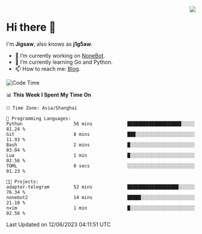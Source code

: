 <a href="#">
  <img align="right" src="https://github-readme-stats.vercel.app/api?username=j1g5awi&count_private=true&show_icons=true&title_color=80070B&text_color=B3B3B3&bg_color=212121&icon_color=80070B" />
</a>

# Hi there 👋

I'm **Jigsaw**, also knows as **j1g5aw**.

- 🔭 I’m currently working on [NoneBot](https://github.com/nonebot).
- 🌱 I’m currently learning Go and Python.
- 📫 How to reach me: [Blog](https://blog.maddestroyer.xyz/).

<!--START_SECTION:waka-->
![Code Time](http://img.shields.io/badge/Code%20Time-1%2C128%20hrs%2011%20mins-blue)

📊 **This Week I Spent My Time On** 

```text
🕑︎ Time Zone: Asia/Shanghai

💬 Programming Languages: 
Python                   56 mins             ████████████████████░░░░░   81.24 % 
Git                      8 mins              ███░░░░░░░░░░░░░░░░░░░░░░   11.93 % 
Bash                     2 mins              █░░░░░░░░░░░░░░░░░░░░░░░░   03.04 % 
Lua                      1 min               █░░░░░░░░░░░░░░░░░░░░░░░░   02.56 % 
TOML                     0 secs              ░░░░░░░░░░░░░░░░░░░░░░░░░   01.23 % 

🐱‍💻 Projects: 
adapter-telegram         52 mins             ███████████████████░░░░░░   76.34 % 
nonebot2                 14 mins             █████░░░░░░░░░░░░░░░░░░░░   21.10 % 
nvim                     1 min               █░░░░░░░░░░░░░░░░░░░░░░░░   02.56 % 
```


 Last Updated on 12/06/2023 04:11:51 UTC
<!--END_SECTION:waka-->
